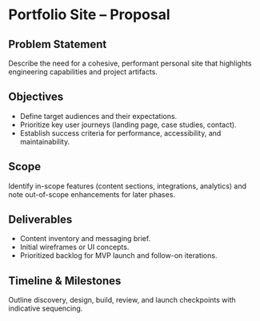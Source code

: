 # Portfolio Site – Proposal

## Problem Statement
Describe the need for a cohesive, performant personal site that highlights engineering capabilities and project artifacts.

## Objectives
- Define target audiences and their expectations.
- Prioritize key user journeys (landing page, case studies, contact).
- Establish success criteria for performance, accessibility, and maintainability.

## Scope
Identify in-scope features (content sections, integrations, analytics) and note out-of-scope enhancements for later phases.

## Deliverables
- Content inventory and messaging brief.
- Initial wireframes or UI concepts.
- Prioritized backlog for MVP launch and follow-on iterations.

## Timeline & Milestones
Outline discovery, design, build, review, and launch checkpoints with indicative sequencing.
